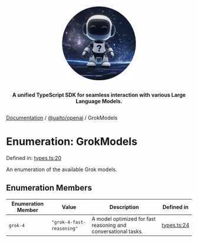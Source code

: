 <div style="display:flex; flex-direction:column; align-items:center;">
<p align="center">
  <img src="../UAITO.png" alt="UAITO Logo" width="200"/>
</p>

<p align="center">
  <strong>A unified TypeScript SDK for seamless interaction with various Large Language Models.</strong>
</p>
</div>

[Documentation](README.md) / [@uaito/openai](@uaito.openai.md) / GrokModels

# Enumeration: GrokModels

Defined in: [types.ts:20](https://github.com/elribonazo/uaito/blob/9844c1cb1484d433e25c638276f27d2477a43047/packages/openai/src/types.ts#L20)

An enumeration of the available Grok models.

## Enumeration Members

| Enumeration Member | Value | Description | Defined in |
| ------ | ------ | ------ | ------ |
| <a id="grok-4"></a> `grok-4` | `"grok-4-fast-reasoning"` | A model optimized for fast reasoning and conversational tasks. | [types.ts:24](https://github.com/elribonazo/uaito/blob/9844c1cb1484d433e25c638276f27d2477a43047/packages/openai/src/types.ts#L24) |
